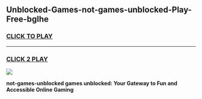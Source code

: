 
## Unblocked-Games-not-games-unblocked-Play-Free-bglhe
<h3>
<a href="https://premium76.site?title=not-games-unblocked&ref=20M">CLICK TO PLAY</a></h3>
<hr>

<h3>
<a href="https://premium76.site?title=not-games-unblocked&ref=20M">CLICK 2 PLAY</a>
  
</h3>

<a href="https://premium76.site?title=not-games-unblocked&ref=19M"><img src="https://clearcache.store/games.png"></a>


**not-games-unblocked games unblocked: Your Gateway to Fun and Accessible Online Gaming**
